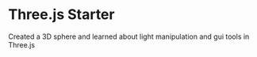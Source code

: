 # Three.js Starter
Created a 3D sphere and learned about light manipulation and gui tools in Three.js
```
